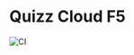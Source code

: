 # Quizz Cloud F5

![CI](https://github.com/quizz-cloud-f5/quizz-cloud-front/actions/workflows/ci.yml/badge.svg)

